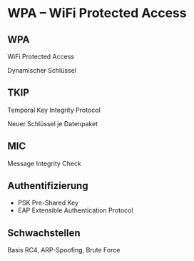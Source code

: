 # WPA – WiFi Protected Access

## WPA

WiFi Protected Access

Dynamischer Schlüssel

## TKIP

Temporal Key Integrity Protocol

Neuer Schlüssel je Datenpaket

## MIC

Message Integrity Check

## Authentifizierung

- PSK Pre-Shared Key
- EAP Extensible Authentication Protocol

## Schwachstellen

Basis RC4, ARP-Spoofing, Brute Force